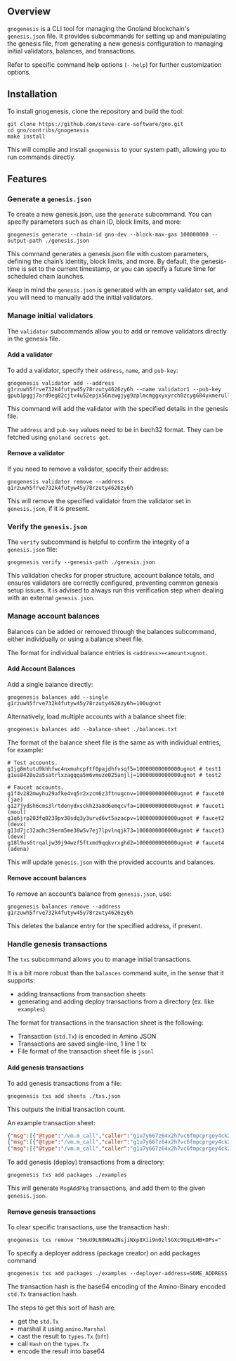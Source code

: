 ## Overview

`gnogenesis` is a CLI tool for managing the Gnoland blockchain's `genesis.json` file. It provides
subcommands for setting up and manipulating the genesis file, from generating a new genesis configuration to managing
initial validators, balances, and transactions.

Refer to specific command help options (`--help`) for further customization options.

## Installation

To install gnogenesis, clone the repository and build the tool:

```shell
git clone https://github.com/steve-care-software/gno.git
cd gno/contribs/gnogenesis
make install
```

This will compile and install `gnogenesis` to your system path, allowing you to run commands directly.

## Features

### Generate a `genesis.json`

To create a new genesis.json, use the `generate` subcommand. You can specify parameters such as chain ID, block limits,
and more:

```shell
gnogenesis generate --chain-id gno-dev --block-max-gas 100000000 --output-path ./genesis.json
```

This command generates a genesis.json file with custom parameters, defining the chain’s identity, block limits, and
more. By default, the genesis-time is set to the current timestamp, or you can specify a future time for scheduled chain
launches.

Keep in mind the `genesis.json` is generated with an empty validator set, and you will need to manually add the initial
validators.

### Manage initial validators

The `validator` subcommands allow you to add or remove validators directly in the genesis file.

#### Add a validator

To add a validator, specify their `address`, `name`, and `pub-key`:

```shell
gnogenesis validator add --address g1rzuwh5frve732k4futyw45y78rzuty4626zy6h --name validator1 --pub-key gpub1pggj7ard9eg82cjtv4u52epjx56nzwgjyg9zplmcmggxyxyrch0zcyg684yxmerullv3l6hmau58sk4eyxskmny9h7lsnz
```

This command will add the validator with the specified details in the genesis file.

The `address` and `pub-key` values need to be in bech32 format. They can be fetched using `gnoland secrets get`.

#### Remove a validator

If you need to remove a validator, specify their address:

```shell
gnogenesis validator remove --address g1rzuwh5frve732k4futyw45y78rzuty4626zy6h
```

This will remove the specified validator from the validator set in `genesis.json`, if it is present.

### Verify the `genesis.json`

The `verify` subcommand is helpful to confirm the integrity of a `genesis.json` file:

```shell
gnogenesis verify --genesis-path ./genesis.json
```

This validation checks for proper structure, account balance totals, and ensures validators are correctly configured,
preventing common genesis setup issues. It is advised to always run this verification step when dealing with an external
`genesis.json`.

### Manage account balances

Balances can be added or removed through the balances subcommand, either individually or using a balance sheet file.

The format for individual balance entries is `<address>=<amount>ugnot`.

#### Add Account Balances

Add a single balance directly:

```shell
gnogenesis balances add --single g1rzuwh5frve732k4futyw45y78rzuty4626zy6h=100ugnot
```

Alternatively, load multiple accounts with a balance sheet file:

```shell
gnogenesis balances add --balance-sheet ./balances.txt
```

The format of the balance sheet file is the same as with individual entries, for example:

```text
# Test accounts.
g1jg8mtutu9khhfwc4nxmuhcpftf0pajdhfvsqf5=10000000000000ugnot # test1
g1us8428u2a5satrlxzagqqa5m6vmuze025anjlj=10000000000000ugnot # test2

# Faucet accounts.
g1f4v282mwyhu29afke4vq5r2xzcm6z3ftnugcnv=1000000000000ugnot # faucet0 (jae)
g127jydsh6cms3lrtdenydxsckh23a8d6emqcvfa=1000000000000ugnot # faucet1 (moul)
g1q6jrp203fq0239pv38sdq3y3urvd6vt5azacpv=1000000000000ugnot # faucet2 (devx)
g13d7jc32adhc39erm5me38w5v7ej7lpvlnqjk73=1000000000000ugnot # faucet3 (devx)
g18l9us6trqaljw39j94wzf5ftxmd9qqkvrxghd2=1000000000000ugnot # faucet4 (adena)
```

This will update `genesis.json` with the provided accounts and balances.

#### Remove account balances

To remove an account’s balance from `genesis.json`, use:

```shell
gnogenesis balances remove --address g1rzuwh5frve732k4futyw45y78rzuty4626zy6h
```

This deletes the balance entry for the specified address, if present.

### Handle genesis transactions

The `txs` subcommand allows you to manage initial transactions.

It is a bit more robust than the `balances` command suite, in the sense that it supports:

- adding transactions from transaction sheets
- generating and adding deploy transactions from a directory (ex. like `examples`)

The format for transactions in the transaction sheet is the following:

- Transaction (`std.Tx`) is encoded in Amino JSON
- Transactions are saved single-line, 1 line 1 tx
- File format of the transaction sheet file is `jsonl`

#### Add genesis transactions

To add genesis transactions from a file:

```shell
gnogenesis txs add sheets ./txs.json
```

This outputs the initial transaction count.

An example transaction sheet:

```json lines
{"msg":[{"@type":"/vm.m_call","caller":"g1u7y667z64x2h7vc6fmpcprgey4ck233jaww9zq","send":"","pkg_path":"gno.land/r/demo/users","func":"Invite","args":["g1us8428u2a5satrlxzagqqa5m6vmuze025anjlj:10\ng1589c8cekvmjfmy0qrd4f3z52r7fn7rgk02667s:1\ng13sm84nuqed3fuank8huh7x9mupgw22uft3lcl8:1\ng1m6732pkrngu9vrt0g7056lvr9kcqc4mv83xl5q:1\ng1wg88rhzlwxjd2z4j5de5v5xq30dcf6rjq3dhsj:1\ng18pmaskasz7mxj6rmgrl3al58xu45a7w0l5nmc0:1\ng19wwhkmqlns70604ksp6rkuuu42qhtvyh05lffz:1\ng187982000zsc493znqt828s90cmp6hcp2erhu6m:1\ng1ndpsnrspdnauckytvkfv8s823t3gmpqmtky8pl:1\ng16ja66d65emkr0zxd2tu7xjvm7utthyhpej0037:1\ng1ds24jj9kqjcskd0gzu24r9e4n62ggye230zuv5:1\ng1trkzq75ntamsnw9xnrav2v7gy2lt5g6p29yhdr:1\ng1rrf8s5mrmu00sx04fzfsvc399fklpeg2x0a7mz:1\ng19p5ntfvpt4lwq4jqsmnxsnelhf3tff9scy3w8w:1\ng1tue8l73d6rq4vhqdsp2sr3zhuzpure3k2rnwpz:1\ng14hhsss4ngx5kq77je5g0tl4vftg8qp45ceadk3:1\ng1768hvkh7anhd40ch4h7jdh6j3mpcs7hrat4gl0:1\ng15fa8kyjhu88t9dr8zzua8fwdvkngv5n8yqsm0n:1\ng1xhccdjcscuhgmt3quww6qdy3j3czqt3urc2eac:1\ng1z629z04f85k4t5gnkk5egpxw9tqxeec435esap:1\ng1pfldkplz9puq0v82lu9vqcve9nwrxuq9qe5ttv:1\ng152pn0g5qfgxr7yx8zlwjq48hytkafd8x7egsfv:1\ng1cf2ye686ke38vjyqakreprljum4xu6rwf5jskq:1\ng1c5shztyaj4gjrc5zlwmh9xhex5w7l4asffs2w6:1\ng1lhpx2ktk0ha3qw42raxq4m24a4c4xqxyrgv54q:1\ng1026p54q0j902059sm2zsv37krf0ghcl7gmhyv7:1\ng1n4yvwnv77frq2ccuw27dmtjkd7u4p4jg0pgm7k:1\ng13m7f2e6r3lh3ykxupacdt9sem2tlvmaamwjhll:1\ng19uxluuecjlsqvwmwu8sp6pxaaqfhk972q975xd:1\ng1j80fpcsumfkxypvydvtwtz3j4sdwr8c2u0lr64:1\ng1tjdpptuk9eysq6z38nscqyycr998xjyx3w8jvw:1\ng19t3n89slfemgd3mwuat4lajwcp0yxrkadgeg7a:1\ng1yqndt8xx92l9h494jfruz2w79swzjes3n4wqjc:1\ng13278z0a5ufeg80ffqxpda9dlp599t7ekregcy6:1\ng1ht236wjd83x96uqwh9rh3fq6pylyn78mtwq9v6:1\ng1fj9jccm3zjnqspq7lp2g7lj4czyfq0s35600g9:1\ng1wwppuzdns5u6c6jqpkzua24zh6ppsus6399cea:1\ng1k8pjnguyu36pkc8hy0ufzgpzfmj2jl78la7ek3:1\ng1e8umkzumtxgs8399lw0us4rclea3xl5gxy9spp:1\ng14qekdkj2nmmwea4ufg9n002a3pud23y8k7ugs5:1\ng19w2488ntfgpduzqq3sk4j5x387zynwknqdvjqf:1\ng1495y3z7zrej4rendysnw5kaeu4g3d7x7w0734g:1\ng1hygx8ga9qakhkczyrzs9drm8j8tu4qds9y5e3r:1\ng1f977l6wxdh3qu60kzl75vx2wmzswu68l03r8su:1\ng1644qje5rx6jsdqfkzmgnfcegx4dxkjh6rwqd69:1\ng1mzjajymvmtksdwh3wkrndwj6zls2awl9q83dh6:1\ng14da4n9hcynyzz83q607uu8keuh9hwlv42ra6fa:10\ng14vhcdsyf83ngsrrqc92kmw8q9xakqjm0v8448t:5\n"]}],"fee":{"gas_wanted":"2000000","gas_fee":"1000000ugnot"},"signatures":[{"pub_key":{"@type":"/tm.PubKeySecp256k1","value":"AmG6kzznyo1uNqWPAYU6wDpsmzQKDaEOrVRaZ08vOyX0"},"signature":"S8iMMzlOMK8dmox78R9Z8+pSsS8YaTCXrIcaHDpiOgkOy7gqoQJ0oftM0zf8zAz4xpezK8Lzg8Q0fCdXJxV76w=="}],"memo":""}
{"msg":[{"@type":"/vm.m_call","caller":"g1u7y667z64x2h7vc6fmpcprgey4ck233jaww9zq","send":"","pkg_path":"gno.land/r/demo/users","func":"Invite","args":["g1thlf3yct7n7ex70k0p62user0kn6mj6d3s0cg3\ng1jg8mtutu9khhfwc4nxmuhcpftf0pajdhfvsqf5\n"]}],"fee":{"gas_wanted":"2000000","gas_fee":"1000000ugnot"},"signatures":[{"pub_key":{"@type":"/tm.PubKeySecp256k1","value":"AmG6kzznyo1uNqWPAYU6wDpsmzQKDaEOrVRaZ08vOyX0"},"signature":"njczE6xYdp01+CaUU/8/v0YC/NuZD06+qLind+ZZEEMNaRe/4Ln+4z7dG6HYlaWUMsyI1KCoB6NIehoE0PZ44Q=="}],"memo":""}
{"msg":[{"@type":"/vm.m_call","caller":"g1u7y667z64x2h7vc6fmpcprgey4ck233jaww9zq","send":"","pkg_path":"gno.land/r/demo/users","func":"Invite","args":["g1589c8cekvmjfmy0qrd4f3z52r7fn7rgk02667s\ng13sm84nuqed3fuank8huh7x9mupgw22uft3lcl8\ng1m6732pkrngu9vrt0g7056lvr9kcqc4mv83xl5q\ng1wg88rhzlwxjd2z4j5de5v5xq30dcf6rjq3dhsj\ng18pmaskasz7mxj6rmgrl3al58xu45a7w0l5nmc0\ng19wwhkmqlns70604ksp6rkuuu42qhtvyh05lffz\ng187982000zsc493znqt828s90cmp6hcp2erhu6m\ng1ndpsnrspdnauckytvkfv8s823t3gmpqmtky8pl\ng16ja66d65emkr0zxd2tu7xjvm7utthyhpej0037\ng1ds24jj9kqjcskd0gzu24r9e4n62ggye230zuv5\ng1trkzq75ntamsnw9xnrav2v7gy2lt5g6p29yhdr\ng1rrf8s5mrmu00sx04fzfsvc399fklpeg2x0a7mz\ng19p5ntfvpt4lwq4jqsmnxsnelhf3tff9scy3w8w\ng1tue8l73d6rq4vhqdsp2sr3zhuzpure3k2rnwpz\ng14hhsss4ngx5kq77je5g0tl4vftg8qp45ceadk3\ng1768hvkh7anhd40ch4h7jdh6j3mpcs7hrat4gl0\ng15fa8kyjhu88t9dr8zzua8fwdvkngv5n8yqsm0n\ng1xhccdjcscuhgmt3quww6qdy3j3czqt3urc2eac\ng1z629z04f85k4t5gnkk5egpxw9tqxeec435esap\ng1pfldkplz9puq0v82lu9vqcve9nwrxuq9qe5ttv\ng152pn0g5qfgxr7yx8zlwjq48hytkafd8x7egsfv\ng1cf2ye686ke38vjyqakreprljum4xu6rwf5jskq\ng1c5shztyaj4gjrc5zlwmh9xhex5w7l4asffs2w6\ng1lhpx2ktk0ha3qw42raxq4m24a4c4xqxyrgv54q\ng1026p54q0j902059sm2zsv37krf0ghcl7gmhyv7\ng1n4yvwnv77frq2ccuw27dmtjkd7u4p4jg0pgm7k\ng13m7f2e6r3lh3ykxupacdt9sem2tlvmaamwjhll\ng19uxluuecjlsqvwmwu8sp6pxaaqfhk972q975xd\ng1j80fpcsumfkxypvydvtwtz3j4sdwr8c2u0lr64\ng1tjdpptuk9eysq6z38nscqyycr998xjyx3w8jvw\ng19t3n89slfemgd3mwuat4lajwcp0yxrkadgeg7a\ng1yqndt8xx92l9h494jfruz2w79swzjes3n4wqjc\ng13278z0a5ufeg80ffqxpda9dlp599t7ekregcy6\ng1ht236wjd83x96uqwh9rh3fq6pylyn78mtwq9v6\ng1fj9jccm3zjnqspq7lp2g7lj4czyfq0s35600g9\ng1wwppuzdns5u6c6jqpkzua24zh6ppsus6399cea\ng1k8pjnguyu36pkc8hy0ufzgpzfmj2jl78la7ek3\ng1e8umkzumtxgs8399lw0us4rclea3xl5gxy9spp\ng14qekdkj2nmmwea4ufg9n002a3pud23y8k7ugs5\ng19w2488ntfgpduzqq3sk4j5x387zynwknqdvjqf\ng1495y3z7zrej4rendysnw5kaeu4g3d7x7w0734g\ng1hygx8ga9qakhkczyrzs9drm8j8tu4qds9y5e3r\ng1f977l6wxdh3qu60kzl75vx2wmzswu68l03r8su\ng1644qje5rx6jsdqfkzmgnfcegx4dxkjh6rwqd69\ng1mzjajymvmtksdwh3wkrndwj6zls2awl9q83dh6\ng1u7y667z64x2h7vc6fmpcprgey4ck233jaww9zq\ng14da4n9hcynyzz83q607uu8keuh9hwlv42ra6fa\ng14vhcdsyf83ngsrrqc92kmw8q9xakqjm0v8448t\n"]}],"fee":{"gas_wanted":"4000000","gas_fee":"1000000ugnot"},"signatures":[{"pub_key":{"@type":"/tm.PubKeySecp256k1","value":"AmG6kzznyo1uNqWPAYU6wDpsmzQKDaEOrVRaZ08vOyX0"},"signature":"7AmlhZhsVkxCUl0bbpvpPMnIKihwtG7A5IFR6Tg4xStWLgaUr05XmWRKlO2xjstTtwbVKQT5mFL4h5wyX4SQzw=="}],"memo":""}
```

To add genesis (deploy) transactions from a directory:

```shell
gnogenesis txs add packages ./examples
```

This will generate `MsgAddPkg` transactions, and add them to the given `genesis.json`.

#### Remove genesis transactions

To clear specific transactions, use the transaction hash:

```shell
gnogenesis txs remove "5HuU9LN8WUa2NsjiNxp8Xii9n0zlSGXc9UqzLHB+DPs="
```
To specify a deployer address (package creator) on add packages command
```shell
gnogenesis txs add packages ./examples --deployer-address=SOME_ADDRESS
```

The transaction hash is the base64 encoding of the Amino-Binary encoded `std.Tx` transaction hash.

The steps to get this sort of hash are:

- get the `std.Tx`
- marshal it using `amino.Marshal`
- cast the result to `types.Tx` (`bft`)
- call `Hash` on the `types.Tx`
- encode the result into base64
